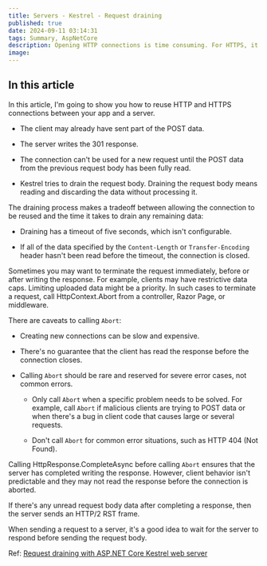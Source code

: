 ```yaml
---
title: Servers - Kestrel - Request draining
published: true
date: 2024-09-11 03:14:31
tags: Summary, AspNetCore
description: Opening HTTP connections is time consuming. For HTTPS, it's also resource intensive. Therefore, Kestrel tries to reuse connections per the HTTP/1.1 protocol. A request body must be fully consumed to allow the connection to be reused. The app doesn't always consume the request body, such as HTTP POST requests where the server returns a redirect or 404 response. In the HTTP POST redirect case:
image:
---
```


## In this article

In this article, I'm going to show you how to reuse HTTP and HTTPS connections between your app and a server.

- The client may already have sent part of the POST data.

- The server writes the 301 response.

- The connection can't be used for a new request until the POST data from the previous request body has been fully read.

- Kestrel tries to drain the request body. Draining the request body means reading and discarding the data without processing it.

The draining process makes a tradeoff between allowing the connection to be reused and the time it takes to drain any remaining data:

- Draining has a timeout of five seconds, which isn't configurable.

- If all of the data specified by the ```Content-Length``` or ```Transfer-Encoding``` header hasn't been read before the timeout, the connection is closed.

Sometimes you may want to terminate the request immediately, before or after writing the response. For example, clients may have restrictive data caps. Limiting uploaded data might be a priority. In such cases to terminate a request, call HttpContext.Abort from a controller, Razor Page, or middleware.

There are caveats to calling ```Abort```:

- Creating new connections can be slow and expensive.

- There's no guarantee that the client has read the response before the connection closes.

- Calling ```Abort``` should be rare and reserved for severe error cases, not common errors.

  - Only call ```Abort``` when a specific problem needs to be solved. For example, call ```Abort``` if malicious clients are trying to POST data or when there's a bug in client code that causes large or several requests.

  - Don't call ```Abort``` for common error situations, such as HTTP 404 (Not Found).

Calling HttpResponse.CompleteAsync before calling ```Abort``` ensures that the server has completed writing the response. However, client behavior isn't predictable and they may not read the response before the connection is aborted.

If there's any unread request body data after completing a response, then the server sends an HTTP/2 RST frame.

When sending a request to a server, it's a good idea to wait for the server to respond before sending the request body.

Ref: [Request draining with ASP.NET Core Kestrel web server](https://learn.microsoft.com/en-us/aspnet/core/fundamentals/servers/kestrel/request-draining?view=aspnetcore-8.0)